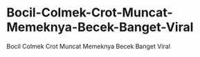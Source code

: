 # Bocil-Colmek-Crot-Muncat-Memeknya-Becek-Banget-Viral
Bocil Colmek Crot Muncat Memeknya Becek Banget Viral

